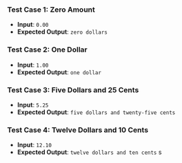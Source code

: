 ### Test Case 1: Zero Amount
- **Input**: `0.00`
- **Expected Output**: `zero dollars`
  
### Test Case 2: One Dollar
- **Input**: `1.00`
- **Expected Output**: `one dollar`
  
### Test Case 3: Five Dollars and 25 Cents
- **Input**: `5.25`
- **Expected Output**: `five dollars and twenty-five cents`

### Test Case 4: Twelve Dollars and 10 Cents
- **Input**: `12.10`
- **Expected Output**: `twelve dollars and ten cents`
s